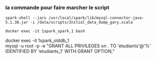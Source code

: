 
### la commande pour faire marcher le script 

```
spark-shell --jars /usr/local/spark/lib/mysql-connector-java-5.1.38.jar -i /data/scripts/Initial_data_dump_gary.scala
```


```
docker exec -it 1spark_spark_1 bash
```

docker exec -it 1spark_olddb_1 \
 mysql -u root -p -e "GRANT ALL PRIVILEGES on *.* TO 'etudiants'@'%' 
 IDENTIFIED BY 'etudiants_1' WITH GRANT OPTION;"
